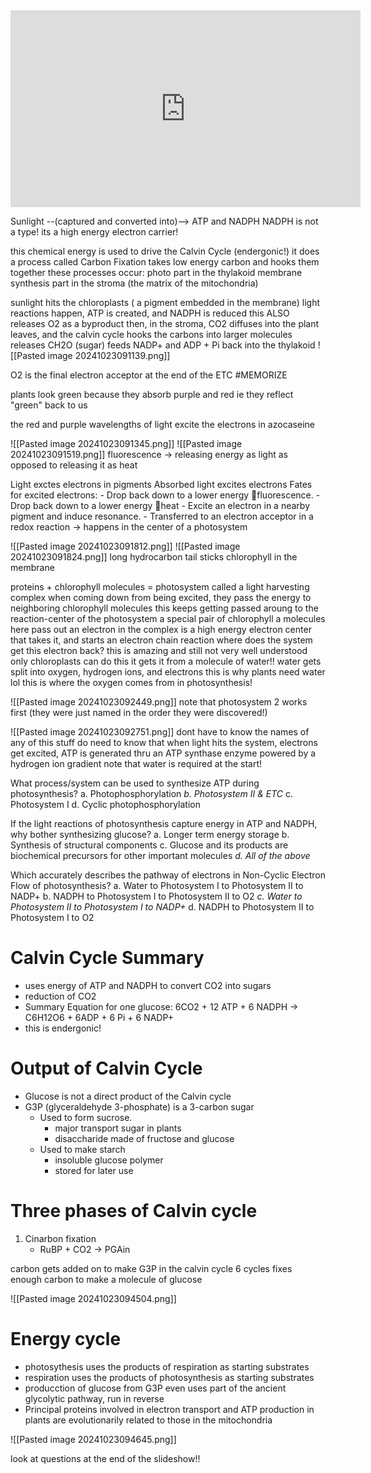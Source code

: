 <iframe width="560" height="315" src="https://www.youtube.com/embed/CMiPYHNNg28?si=Iqjs8WBZUwb1zJdR" title="YouTube video player" frameborder="0" allow="accelerometer; autoplay; clipboard-write; encrypted-media; gyroscope; picture-in-picture; web-share" referrerpolicy="strict-origin-when-cross-origin" allowfullscreen></iframe>

Sunlight --(captured and converted into)--> ATP and NADPH
	NADPH is not a type! its a high energy electron carrier!

this chemical energy  is used to drive the Calvin Cycle (endergonic!)
	it does a process called Carbon Fixation
		takes low energy carbon and hooks them together
these processes occur:
	photo part in the thylakoid membrane
	synthesis part in the stroma (the matrix of the mitochondria)

sunlight hits the chloroplasts ( a pigment embedded in the membrane)
	light reactions happen, ATP is created, and NADPH is reduced
	this ALSO releases O2 as a byproduct
then, in the stroma, CO2 diffuses into the plant leaves, and the calvin cycle hooks the carbons into larger molecules
	releases CH2O (sugar)
	feeds NADP+ and ADP + Pi back into the thylakoid
	![[Pasted image 20241023091139.png]]
	


O2 is the final electron acceptor at the end of the ETC #MEMORIZE


plants look green because they absorb purple and red
	ie they reflect "green" back to us

the red and purple wavelengths of light excite the electrons in azocaseine

![[Pasted image 20241023091345.png]]
![[Pasted image 20241023091519.png]]
fluorescence -> releasing energy as light
as opposed to releasing it as heat

Light exctes electrons in pigments
	Absorbed light excites electrons
	Fates for excited electrons:
		- Drop back down to a lower energy fluorescence.
		- Drop back down to a lower energy heat
		- Excite an electron in a nearby pigment and induce resonance.
		- Transferred to an electron acceptor in a redox reaction -> happens in the center of a photosystem


![[Pasted image 20241023091812.png]]
![[Pasted image 20241023091824.png]]
long hydrocarbon tail sticks chlorophyll in the membrane

proteins + chlorophyll molecules = photosystem
	called a light harvesting complex
	when coming down from being excited, they pass the energy to neighboring chlorophyll molecules
		this keeps getting passed aroung to the reaction-center of the photosystem
		a special pair of chlorophyll a molecules here pass out an electron
		in the complex is a high energy electron center that takes it, and starts an electron chain reaction
where does the system get this electron back?
	this is amazing and still not very well understood
	only chloroplasts can do this
	it gets it from a molecule of water!!
		water gets split into oxygen, hydrogen ions, and electrons
		this is why plants need water lol
		this is where the oxygen comes from in photosynthesis!

![[Pasted image 20241023092449.png]]
note that photosystem 2 works first (they were just named in the order they were discovered!)

![[Pasted image 20241023092751.png]]
dont have to know the names of any of this stuff
do need to know that when light hits the system, electrons get excited, ATP is generated thru an ATP synthase enzyme powered by a hydrogen ion gradient
note that water is required at the start!

What process/system can be used to synthesize ATP during photosynthesis?
a. Photophosphorylation
*b. Photosystem II & ETC*
c. Photosystem I
d. Cyclic photophosphorylation

If the light reactions of photosynthesis capture energy in ATP and NADPH, why bother synthesizing glucose?
a. Longer term energy storage
b. Synthesis of structural components
c. Glucose and its products are biochemical precursors for other important molecules
*d. All of the above*

Which accurately describes the pathway of electrons in Non-Cyclic Electron Flow of photosynthesis?
a. Water to Photosystem I to Photosystem II to NADP+
b. NADPH to Photosystem I to Photosystem II to O2
*c. Water to Photosystem II to Photosystem I to NADP+*
d. NADPH to Photosystem II to Photosystem I to O2

# Calvin Cycle Summary
- uses energy of ATP and NADPH to convert CO2 into sugars
- reduction of CO2
- Summary Equation for one glucose:
	6CO2 + 12 ATP + 6 NADPH -> C6H12O6 + 6ADP + 6 Pi + 6 NADP+
- this is endergonic!

# Output of Calvin Cycle
- Glucose is not a direct product of the Calvin cycle
- G3P (glyceraldehyde 3-phosphate) is a 3-carbon sugar
	- Used to form sucrose.
		- major transport sugar in plants
		- disaccharide made of fructose and glucose
	- Used to make starch
		- insoluble glucose polymer
		- stored for later use

# Three phases of Calvin cycle
1.  Cinarbon fixation
	- RuBP + CO2 -> PGAin


carbon gets added on to make G3P in the calvin cycle
6 cycles fixes enough carbon to make a molecule of glucose

![[Pasted image 20241023094504.png]]


# Energy cycle
- photosythesis uses the products of respiration as starting substrates
- respiration uses the products of photosynthesis as starting substrates
- producction of glucose from G3P even uses part of the ancient glycolytic pathway, run in reverse
- Principal proteins involved in electron transport and ATP production in plants are evolutionarily related to those in the mitochondria

![[Pasted image 20241023094645.png]]

look at questions at the end of the slideshow!!